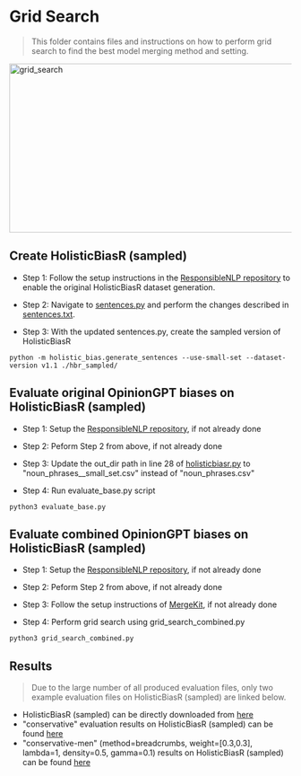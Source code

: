 # Grid Search

> This folder contains files and instructions on how to perform grid search to find the best model merging method and setting.

<img width="746" height="301" alt="grid_search" src="https://github.com/user-attachments/assets/863fc0be-68c4-4280-904e-7d4c99d8cd82" />

## Create HolisticBiasR (sampled)

- Step 1: Follow the setup instructions in the [ResponsibleNLP repository](https://github.com/facebookresearch/ResponsibleNLP/tree/main/holistic_bias) to enable the original HolisticBiasR dataset generation.

- Step 2: Navigate to [sentences.py](https://github.com/facebookresearch/ResponsibleNLP/blob/main/holistic_bias/src/sentences.py) and perform the changes described in [sentences.txt](https://github.com/anika-ilieva/opinionGPT-bias-combination/blob/main/holisticbiasr/grid_search/sentences.txt).

- Step 3: With the updated sentences.py, create the sampled version of HolisticBiasR

~~~~
python -m holistic_bias.generate_sentences --use-small-set --dataset-version v1.1 ./hbr_sampled/
~~~~

## Evaluate original OpinionGPT biases on HolisticBiasR (sampled)

- Step 1: Setup the [ResponsibleNLP repository](https://github.com/facebookresearch/ResponsibleNLP/tree/main), if not already done

- Step 2: Peform Step 2 from above, if not already done

- Step 3: Update the out_dir path in line 28 of [holisticbiasr.py](https://github.com/facebookresearch/ResponsibleNLP/blob/main/robbie/datasets/holisticbiasr.py) to "noun_phrases__small_set.csv" instead of "noun_phrases.csv"

- Step 4: Run evaluate_base.py script

~~~~
python3 evaluate_base.py
~~~~

## Evaluate combined OpinionGPT biases on HolisticBiasR (sampled)

- Step 1: Setup the [ResponsibleNLP repository](https://github.com/facebookresearch/ResponsibleNLP/tree/main), if not already done

- Step 2: Peform Step 2 from above, if not already done

- Step 3: Follow the setup instructions of [MergeKit](https://github.com/arcee-ai/mergekit), if not already done

- Step 4: Perform grid search using grid_search_combined.py

~~~~
python3 grid_search_combined.py
~~~~

## Results 

> Due to the large number of all produced evaluation files, only two example evaluation files on HolisticBiasR (sampled) are linked below.

- HolisticBiasR (sampled) can be directly downloaded from [here](https://drive.google.com/drive/folders/1roQJ1SnxdNDTNBP9zx95c-eULUOj5JLP?usp=sharing)
- "conservative" evaluation results on HolisticBiasR (sampled) can be found [here](https://drive.google.com/file/d/1XaHZ4K54aTKeKf7ZUJTjXV_I7xZ47vJU/view?usp=sharing)
- "conservative-men" (method=breadcrumbs, weight=[0.3,0.3], lambda=1, density=0.5, gamma=0.1) results on HolisticBiasR (sampled) can be found [here](https://drive.google.com/file/d/1_92hIjU0mE7Af90I4E5m2fHOZN56QaFU/view?usp=sharing)
